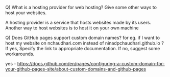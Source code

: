 Q) What is a hosting provider for web hosting? Give some other ways to host your websites.

A hosting provider is a service that hosts websites made by its users. Another way to host websites is to host it on your own machine

Q) Does GitHub pages support custom domain names? for eg. if I want to host my website on nchaudhari.com instead of ninadpchaudhari.github.io ? If yes, Specify the link to appropriate documentation. If no, suggest some workarounds.

yes - https://docs.github.com/en/pages/configuring-a-custom-domain-for-your-github-pages-site/about-custom-domains-and-github-pages
